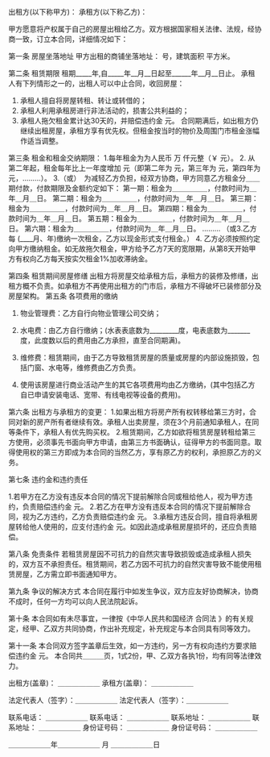 
 


出租方(以下称甲方)： 
承租方(以下称乙方)： 

甲方愿意将产权属于自己的房屋出租给乙方。双方根据国家相关法律、法规，经协商一致，订立本合同，详细情况如下： 

第一条 房屋坐落地址 
甲方出租的商铺坐落地址： 号，建筑面积 平方米。 

第二条 租赁期限 
租期_____年,自_____年__月__日起至______年__月__日止。 
承租人有下列情形之一的，出租人可以中止合同，收回房屋：
1. 承租人擅自将房屋转租、转让或转借的；
2. 承租人利用承租房进行非法活动的，损害公共利益的；
3. 承租人拖欠租金累计达30天的，并赔偿违约金 元。
合同期满后，如出租方仍继续出租房屋，承租方享有优先权。但租金按当时的物价及周围门市租金涨幅作适当调整。

第三条 租金和租金交纳期限： 
1.每年租金为为人民币 万 仟元整（￥ 元）。
2. 从第二年起，租金每年比上一年度增加 元（即第二年为 元，第三年为 元，第四年为 元，………）。 
3.（或）　为减轻乙方负担，经双方协商，甲方同意乙方租金分＿＿期付款，付款期限及金额约定如下： 
第一期：租金为＿＿＿＿＿，付款时间为＿年＿月＿日。 
第二期：租金为＿＿＿＿＿，付款时间为＿年＿月＿日。 
第三期：租金为＿＿＿＿＿，付款时间为＿年＿月＿日。 
第四期：租金为＿＿＿＿＿，付款时间为＿年＿月＿日。 
第五期：租金为＿＿＿＿＿，付款时间为＿年＿月＿日。 
第六期：租金为＿＿＿＿＿，付款时间为＿年＿月＿日。 
……… 
（或3.乙方每 (____月、年)缴纳一次租金，乙方以现金形式支付租金。）
4. 乙方必须按照约定向甲方缴纳租金。如无故拖欠租金，甲方给予乙方7天的宽限期，从第8天开始甲方有权向乙方每天按实欠租金1%加收滞纳金。 

第四条 租赁期间房屋修缮
出租方将房屋交给承租方后，承租方的装修及修缮，出租方概不负责。如承租方不再使用出租方的门市后，承租方不得破坏已装修部分及房屋架构。
第五条 各项费用的缴纳 
1. 物业管理费：乙方自行向物业管理公司交纳； 
2. 水电费：由乙方自行缴纳；(水表表底数为_________度，电表底数为_______度，此度数以后的费用由乙方承担，直至合同期满)。


3. 维修费：租赁期间，由于乙方导致租赁房屋的质量或房屋的内部设施损毁，包括门窗、水电等，维修费由乙方负责。 
4. 使用该房屋进行商业活动产生的其它各项费用均由乙方缴纳，(其中包括乙方自已申请安装电话、宽带、有线电视等设备的费用)。 

第六条 出租方与承租方的变更： 
1.如果出租方将房产所有权转移给第三方时，合同对新的房产所有者继续有效。承租人出卖房屋，须在3个月前通知承租人，在同等条件下，承租人有优先购买权。
2.租赁期间，乙方如欲将租赁房屋转租给第三方使用，必须事先书面向甲方申请，由第三方书面确认，征得甲方的书面同意。取得使用权的第三方即成为本合同的当然乙方，享有原乙方的权利，承担原乙方的义务。 



第七条 违约金和违约责任 



1.若甲方在乙方没有违反本合同的情况下提前解除合同或租给他人，视为甲方违约，负责赔偿违约金 元。
2.若乙方在甲方没有违反本合同的情况下提前解除合同，视为乙方违约，乙方负责赔偿违约金 元。
3.承租方违反合同，擅自将承租房屋转给他人使用的，应支付违约金 元。如因此造成承租房屋损坏的，还应负责赔偿。


第八条 免责条件
若租赁房屋因不可抗力的自然灾害导致损毁或造成承租人损失的，双方互不承担责任。租赁期间，若乙方因不可抗力的自然灾害导致不能使用租赁房屋，乙方需立即书面通知甲方。

第九条 争议的解决方式
本合同在履行中如发生争议，双方应友好协商解决，协商不成时，任何一方均可以向人民法院起诉。

第十条 本合同如有未尽事宜，一律按《中华人民共和国经济
合同法
》的有关规定，经甲、乙双方共同协商，作出补充规定，补充规定与本合同具有同等效力。 

第十一条 本合同双方签字盖章后生效，如一方违约，另一方有权向违约方要求赔偿违约金 元。
本合同共＿＿＿页，1式2份，甲、乙双方各执1份，均有同等法律效力。 

出租方(盖章)： ＿＿＿＿＿＿  承租方(盖章)： ＿＿＿＿＿＿

法定代表人（签字）：＿＿＿＿＿＿ 法定代表人（签字）：＿＿＿＿＿＿

联系电话：   ＿＿＿＿＿＿    联系电话：   ＿＿＿＿＿＿ 
联系地址：   ＿＿＿＿＿＿    联系地址：   ＿＿＿＿＿＿ 
身份证号码： ＿＿＿＿＿＿    身份证号码： ＿＿＿＿＿＿

＿＿＿＿＿＿年＿＿＿＿＿＿ 月 ＿＿＿＿＿＿日 

 
 


 

 
 
 
 
 
  


  
 

  


  


  
 
 
 
 

